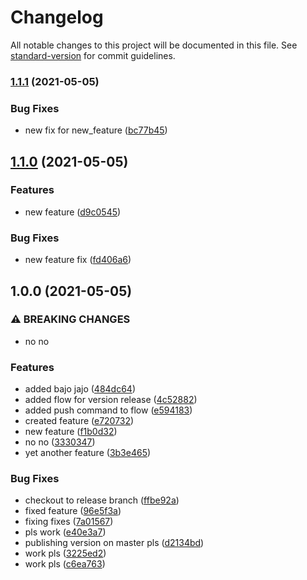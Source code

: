 # Changelog

All notable changes to this project will be documented in this file. See [standard-version](https://github.com/conventional-changelog/standard-version) for commit guidelines.

### [1.1.1](https://github.com/Peroniada/conventional-test/compare/v1.1.0...v1.1.1) (2021-05-05)


### Bug Fixes

* new fix for new_feature ([bc77b45](https://github.com/Peroniada/conventional-test/commit/bc77b4578a29a88652594ec52c83165a971d252d))

## [1.1.0](https://github.com/Peroniada/conventional-test/compare/v1.0.0...v1.1.0) (2021-05-05)


### Features

* new feature ([d9c0545](https://github.com/Peroniada/conventional-test/commit/d9c0545c683bd88a54278f4ec9a1a53351224b90))


### Bug Fixes

* new feature fix ([fd406a6](https://github.com/Peroniada/conventional-test/commit/fd406a6d7ed0dc7afbc6acef7edf3e46f4ec108e))

## 1.0.0 (2021-05-05)


### ⚠ BREAKING CHANGES

* no no

### Features

* added bajo jajo ([484dc64](https://github.com/Peroniada/conventional-test/commit/484dc64c8e9ea03529159212d77cad06f240c08d))
* added flow for version release ([4c52882](https://github.com/Peroniada/conventional-test/commit/4c52882a7839d57c539bddbb8b3a61bfb478863d))
* added push command to flow ([e594183](https://github.com/Peroniada/conventional-test/commit/e594183bf88b8230046dbff1b0a69f2764226a16))
* created feature ([e720732](https://github.com/Peroniada/conventional-test/commit/e7207329cfa7e01e3cd045692b40520ad552f6c3))
* new feature ([f1b0d32](https://github.com/Peroniada/conventional-test/commit/f1b0d32cb54a1aefc441e00fbde1249c1d83679f))
* no no ([3330347](https://github.com/Peroniada/conventional-test/commit/3330347dc1f3ee4692fdff97f5ef8ba222b57e66))
* yet another feature ([3b3e465](https://github.com/Peroniada/conventional-test/commit/3b3e465ebf0e55626931f0356619235356afc6a8))


### Bug Fixes

* checkout to release branch ([ffbe92a](https://github.com/Peroniada/conventional-test/commit/ffbe92a41681b5a2ba2cb8d90d0da5e3533e5f8f))
* fixed feature ([96e5f3a](https://github.com/Peroniada/conventional-test/commit/96e5f3a30d32418c33c3cb976d1ec951ab2d1de6))
* fixing fixes ([7a01567](https://github.com/Peroniada/conventional-test/commit/7a0156723525ef36f044312c5f66dc22cd3315bc))
* pls work ([e40e3a7](https://github.com/Peroniada/conventional-test/commit/e40e3a751d1818987a86760ed565c895926e37dd))
* publishing version on master pls ([d2134bd](https://github.com/Peroniada/conventional-test/commit/d2134bde0e46db3bbf7b4b62688980f4df20d303))
* work pls ([3225ed2](https://github.com/Peroniada/conventional-test/commit/3225ed2c925379c15d9bc24e0151c7b32a9ba55f))
* work pls ([c6ea763](https://github.com/Peroniada/conventional-test/commit/c6ea7638f01baa9e71a6aa851dfc01af607cd84f))
